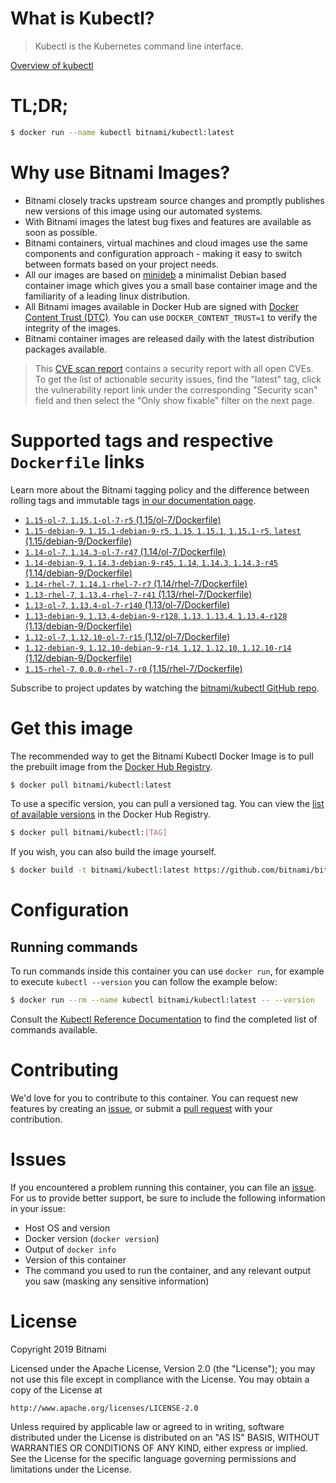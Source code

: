 
# What is Kubectl?

> Kubectl is the Kubernetes command line interface.

[Overview of kubectl](https://kubernetes.io/docs/reference/kubectl/overview/)

# TL;DR;

```bash
$ docker run --name kubectl bitnami/kubectl:latest
```

# Why use Bitnami Images?

* Bitnami closely tracks upstream source changes and promptly publishes new versions of this image using our automated systems.
* With Bitnami images the latest bug fixes and features are available as soon as possible.
* Bitnami containers, virtual machines and cloud images use the same components and configuration approach - making it easy to switch between formats based on your project needs.
* All our images are based on [minideb](https://github.com/bitnami/minideb) a minimalist Debian based container image which gives you a small base container image and the familiarity of a leading linux distribution.
* All Bitnami images available in Docker Hub are signed with [Docker Content Trust (DTC)](https://docs.docker.com/engine/security/trust/content_trust/). You can use `DOCKER_CONTENT_TRUST=1` to verify the integrity of the images.
* Bitnami container images are released daily with the latest distribution packages available.


> This [CVE scan report](https://quay.io/repository/bitnami/kubectl?tab=tags) contains a security report with all open CVEs. To get the list of actionable security issues, find the "latest" tag, click the vulnerability report link under the corresponding "Security scan" field and then select the "Only show fixable" filter on the next page.

# Supported tags and respective `Dockerfile` links

Learn more about the Bitnami tagging policy and the difference between rolling tags and immutable tags [in our documentation page](https://docs.bitnami.com/containers/how-to/understand-rolling-tags-containers/).


* [`1.15-ol-7`, `1.15.1-ol-7-r5` (1.15/ol-7/Dockerfile)](https://github.com/bitnami/bitnami-docker-kubectl/blob/1.15.1-ol-7-r5/1.15/ol-7/Dockerfile)
* [`1.15-debian-9`, `1.15.1-debian-9-r5`, `1.15`, `1.15.1`, `1.15.1-r5`, `latest` (1.15/debian-9/Dockerfile)](https://github.com/bitnami/bitnami-docker-kubectl/blob/1.15.1-debian-9-r5/1.15/debian-9/Dockerfile)
* [`1.14-ol-7`, `1.14.3-ol-7-r47` (1.14/ol-7/Dockerfile)](https://github.com/bitnami/bitnami-docker-kubectl/blob/1.14.3-ol-7-r47/1.14/ol-7/Dockerfile)
* [`1.14-debian-9`, `1.14.3-debian-9-r45`, `1.14`, `1.14.3`, `1.14.3-r45` (1.14/debian-9/Dockerfile)](https://github.com/bitnami/bitnami-docker-kubectl/blob/1.14.3-debian-9-r45/1.14/debian-9/Dockerfile)
* [`1.14-rhel-7`, `1.14.1-rhel-7-r7` (1.14/rhel-7/Dockerfile)](https://github.com/bitnami/bitnami-docker-kubectl/blob/1.14.1-rhel-7-r7/1.14/rhel-7/Dockerfile)
* [`1.13-rhel-7`, `1.13.4-rhel-7-r41` (1.13/rhel-7/Dockerfile)](https://github.com/bitnami/bitnami-docker-kubectl/blob/1.13.4-rhel-7-r41/1.13/rhel-7/Dockerfile)
* [`1.13-ol-7`, `1.13.4-ol-7-r140` (1.13/ol-7/Dockerfile)](https://github.com/bitnami/bitnami-docker-kubectl/blob/1.13.4-ol-7-r140/1.13/ol-7/Dockerfile)
* [`1.13-debian-9`, `1.13.4-debian-9-r128`, `1.13`, `1.13.4`, `1.13.4-r128` (1.13/debian-9/Dockerfile)](https://github.com/bitnami/bitnami-docker-kubectl/blob/1.13.4-debian-9-r128/1.13/debian-9/Dockerfile)
* [`1.12-ol-7`, `1.12.10-ol-7-r15` (1.12/ol-7/Dockerfile)](https://github.com/bitnami/bitnami-docker-kubectl/blob/1.12.10-ol-7-r15/1.12/ol-7/Dockerfile)
* [`1.12-debian-9`, `1.12.10-debian-9-r14`, `1.12`, `1.12.10`, `1.12.10-r14` (1.12/debian-9/Dockerfile)](https://github.com/bitnami/bitnami-docker-kubectl/blob/1.12.10-debian-9-r14/1.12/debian-9/Dockerfile)
* [`1.15-rhel-7`, `0.0.0-rhel-7-r0` (1.15/rhel-7/Dockerfile)](https://github.com/bitnami/bitnami-docker-kubectl/blob/0.0.0-rhel-7-r0/1.15/rhel-7/Dockerfile)

Subscribe to project updates by watching the [bitnami/kubectl GitHub repo](https://github.com/bitnami/bitnami-docker-kubectl).

# Get this image

The recommended way to get the Bitnami Kubectl Docker Image is to pull the prebuilt image from the [Docker Hub Registry](https://hub.docker.com/r/bitnami/kubectl).

```bash
$ docker pull bitnami/kubectl:latest
```

To use a specific version, you can pull a versioned tag. You can view the [list of available versions](https://hub.docker.com/r/bitnami/kubectl/tags/) in the Docker Hub Registry.

```bash
$ docker pull bitnami/kubectl:[TAG]
```

If you wish, you can also build the image yourself.

```bash
$ docker build -t bitnami/kubectl:latest https://github.com/bitnami/bitnami-docker-kubectl.git
```

# Configuration

## Running commands

To run commands inside this container you can use `docker run`, for example to execute `kubectl --version` you can follow the example below:

```bash
$ docker run --rm --name kubectl bitnami/kubectl:latest -- --version
```

Consult the [Kubectl Reference Documentation](https://kubernetes.io/docs/reference/generated/kubectl/kubectl-commands) to find the completed list of commands available.

# Contributing

We'd love for you to contribute to this container. You can request new features by creating an [issue](https://github.com/bitnami/bitnami-docker-kubectl/issues), or submit a [pull request](https://github.com/bitnami/bitnami-docker-kubectl/pulls) with your contribution.

# Issues

If you encountered a problem running this container, you can file an [issue](https://github.com/bitnami/bitnami-docker-kubectl/issues). For us to provide better support, be sure to include the following information in your issue:

- Host OS and version
- Docker version (`docker version`)
- Output of `docker info`
- Version of this container
- The command you used to run the container, and any relevant output you saw (masking any sensitive information)

# License

Copyright 2019 Bitnami

Licensed under the Apache License, Version 2.0 (the "License");
you may not use this file except in compliance with the License.
You may obtain a copy of the License at

    http://www.apache.org/licenses/LICENSE-2.0

Unless required by applicable law or agreed to in writing, software
distributed under the License is distributed on an "AS IS" BASIS,
WITHOUT WARRANTIES OR CONDITIONS OF ANY KIND, either express or implied.
See the License for the specific language governing permissions and
limitations under the License.
